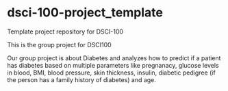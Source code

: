 # dsci-100-project_template
Template project repository for DSCI-100

This is the group project for DSCI100

Our group project is about Diabetes and analyzes how to predict if a patient has diabetes based on multiple parameters like pregnanacy, 
glucose levels in blood, BMI, blood pressure, skin thickness, insulin, diabetic pedigree (if the person has a family history of diabetes) and age.
